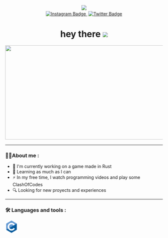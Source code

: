 <div id="header" align="center">
  <img src="https://media.giphy.com/media/M9gbBd9nbDrOTu1Mqx/giphy.gif" width="100"/>
<div id="badges">
  <a href="https://www.instagram.com/sisoyeliot">
    <img src="https://img.shields.io/badge/Instagram-magenta?style=for-the-badge&logo=instagram&logoColor=white" alt="Instagram Badge"/>
  </a>
<img src="https://komarev.com/ghpvc/?username=EliottoDev&style=for-the-badge&color=blue" alt=""/>
  <a href="https://twitter.com/EliotElPajaro">
    <img src="https://img.shields.io/badge/Twitter-blue?style=for-the-badge&logo=twitter&logoColor=white" alt="Twitter Badge"/>
  </a>
</div>
<h1>
  hey there
  <img src="https://media.giphy.com/media/hvRJCLFzcasrR4ia7z/giphy.gif" width="30px"/>
</h1>
      <img src="https://media.giphy.com/media/dWesBcTLavkZuG35MI/giphy.gif" width="550" height="300"/>
  
</div>

---

### 👨‍💻About me :

- 🔭 I'm currently working on a game made in Rust
- 🌱 Learning as much as I can
- ⚡ In my free time, I watch programming videos and play some ClashOfCodes
- 🔍 Looking for new proyects and experiences

---

### 🛠️ Languages and tools :

<div>
  <img src="https://raw.githubusercontent.com/devicons/devicon/1119b9f84c0290e0f0b38982099a2bd027a48bf1/icons/c/c-original.svg" width="40" height="40">
  
</div>
